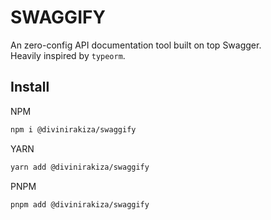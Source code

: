 # SWAGGIFY
An zero-config API documentation tool built on top Swagger. <br>
Heavily inspired by ```typeorm```.

## Install
NPM
```bash
npm i @divinirakiza/swaggify
```
YARN
```bash
yarn add @divinirakiza/swaggify
```
PNPM
```bash
pnpm add @divinirakiza/swaggify
```


